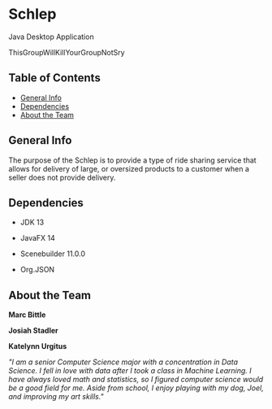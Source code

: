 # Schlep

Java Desktop Application

ThisGroupWillKillYourGroupNotSry

## Table of Contents

* [General Info](#General-Info)
* [Dependencies](#Dependencies)
* [About the Team](#About-the-Team)

## General Info

The purpose of the Schlep is to provide a type of ride sharing service that allows for delivery of large, or oversized products to a customer when a seller does not provide delivery.

## Dependencies

- JDK 13

- JavaFX 14

- Scenebuilder 11.0.0

- Org.JSON

## About the Team

**Marc Bittle**

**Josiah Stadler**

**Katelynn Urgitus**

  *"I am a senior Computer Science major with a concentration in Data Science. I fell in love with data after I took a class in Machine Learning. I have always loved math and statistics, so I figured computer science would be a good field for me. Aside from school, I enjoy playing with my dog, Joel, and improving my art skills."*
